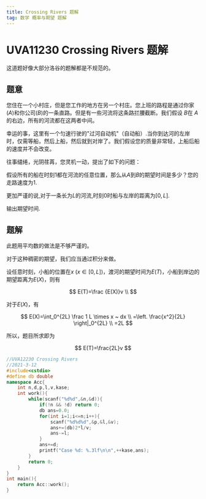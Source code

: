 ```yaml
---
title: Crossing Rivers 题解
tag: 数学 概率与期望 题解
---
```

# UVA11230 Crossing Rivers 题解

这道题好像大部分洛谷的题解都是不规范的。

## 题意
您住在一个小村庄，但是您工作的地方在另一个村庄。您上班的路程是通过你家 $(A)$和你公司$(B)$的一条直路。但是有一些河流将这条路拦腰截断。我们假设 $B$在 $A$的右边，所有的河流都在这两者中间。

幸运的事，这里有一个匀速行驶的"过河自动机"（自动船）.当你到达河的左岸时，仅需等船，然后上船，然后就到对岸了。我们假设您的质量非常轻，上船后船的速度并不会改变。

往事缱绻，光阴荏苒，您灵机一动，提出了如下的问题：

假设所有的船在时刻$1$都在河流的任意位置，那么从$A$到$B$的期望时间是多少？您的走路速度为$1$.

更加严谨的说,对于一条长为$L$的河流,时刻$0$时船与左岸的距离为$[0,L]$.

输出期望时间.

## 题解

此题用平均数的做法是不够严谨的。

对于这种稠密的期望，我们应当通过积分来做。

设任意时刻，小船的位置在$x~(x \in [0,L])$，渡河的期望时间为$E(T)$，小船到岸边的期望距离为$E(X)$，则有

$$
E(T)=\frac {E(X)}v \\
$$

对于$E(X)$，有

$$
E(X)=\int_0^{2L} \frac 1 L \times x ~ dx  \\
=\left. \frac{x^2}{2L} \right|_0^{2L} \\
=2L
$$

所以，题目所求即为

$$
E(T)=\frac{2L}v
$$

```cpp
//UVA12230 Crossing Rivers
//2021-3-12
#include<cstdio>
#define db double
namespace Acc{
	int n,d,p,l,v,kase;
	int work(){
		while(scanf("%d%d",&n,&d)){
			if(!n && !d) return 0;
			db ans=0.0;
			for(int i=1;i<=n;i++){
				scanf("%d%d%d",&p,&l,&v);
				ans+=(db)2*l/v;
				ans-=l;
			}
			ans+=d;
			printf("Case %d: %.3lf\n\n",++kase,ans);
		}
		return 0;
	}
}
int main(){
	return Acc::work();
}
```